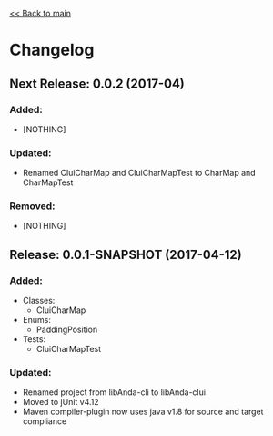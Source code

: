 [<< Back to main](./)

# Changelog

## Next Release: 0.0.2 (2017-04)
### Added:
* [NOTHING]

### Updated:
* Renamed CluiCharMap and CluiCharMapTest to CharMap and CharMapTest

### Removed:
* [NOTHING]


## Release: 0.0.1-SNAPSHOT (2017-04-12)
### Added:
* Classes:
    - CluiCharMap
* Enums:
    - PaddingPosition
* Tests:
    - CluiCharMapTest

### Updated:
* Renamed project from libAnda-cli to libAnda-clui
* Moved to jUnit v4.12
* Maven compiler-plugin now uses java v1.8 for source and target compliance
